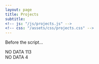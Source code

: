 ```yaml
---
layout: page
title: Projects
subtitle: 
<!-- js: "/js/projects.js" -->
<!-- css: "/assets/css/projects.css" -->
---
```


<p>Before the script...</p>

<style>
table {
  border-collapse: collapse;
  width: 100%;
  height:200px;
  background-color: #111111; 
  color:#111111;
}

th, tr, td {
  padding: 0px;
  text-align: center;
  border-bottom: 1px solid #ddd;
  max-width: 55px;
  height:100%;
  background-color: #111111; 
  
}


/*text {
  padding: 0px;
  width: 100px;
  height:80px;
  border-bottom: 1px solid #ddd;
  text-align:center;  
  margin:0px 10px;
}*/

img {
  padding: 0px;
  width: 100px;
  height:80px;
  border-bottom: 1px solid #ddd;
  vertical-align:top; 
  margin:0px 10px;
  max-width: 900px;
  
}

tr:hover {background-color:'#111111';}
</style>

<script src="https://ajax.googleapis.com/ajax/libs/jquery/2.1.1/jquery.min.js"></script>

<div id="container">
  <div id="output">NO DATA 113</div>
  <div id="output2">NO DATA 4</div>
</div>

<script>
   
  function tableCreate(table_id,rows,cols){
    var body = document.body;
    tbl = document.createElement(table_id);
    for(var i = 0; i < rows; i++){
        var tr = tbl.insertRow();           
        for(var j = 0; j < cols; j++){            
            if(i == rows){   
            var td = tr.insertCell();               
                break;                
                
            } else {            
                var td = tr.insertCell();
                if(i == rows ){
                    td.setAttribute('rowSpan', '5');  
                    
                }
            }            
        }       
        
    }
    return tbl;
}
  
</script>


<script>

  function tableFillData(){
    var url = "https://danieltobon43.pythonanywhere.com/projects";     

    $.ajax({
      method: "GET",
      cache: false,
      url: url,
      dataType: "json",
      success: function(data) {

        var key=0
        var rows = 0;
        for(key in data.projects) {
          if(data.projects.hasOwnProperty(key)) {
            rows++;
          }
        }
        
        console.log(rows);     
        data = JSON.stringify([data.projects]);    
        data = JSON.parse(data);
        
        table = tableCreate("table",1,rows);
        
        var row = 0;
        var col = 0;    
        data.forEach(obj => {
          Object.entries(obj).forEach(([key, value]) => {
                      
            if (col == 0){
            
              var div1 = document.createElement("div");  
              var div2 = document.createElement("div"); 
              var div3 = document.createElement("div"); 
              var td = table.rows[row].cells[0];
              var img = document.createElement("img");             
              img.src = value.images;              
              img.onclick = function() {
                window.location.href = value.url;
              }
              div1.appendChild(img);
              div2.appendChild(document.createTextNode(value.name));
              div3.appendChild(document.createTextNode(value.description));
              td.appendChild(div1)
              td.appendChild(div2)
              td.appendChild(div3)
              col++;  
            
            }else{
              var div = document.createElement("div");   
              var td = table.rows[row].cells[1];
              var img = document.createElement("img");
              img.src = value.images;
              
              td.appendChild(document.createTextNode(value.name)); 
              
        
              td.appendChild(img);              
              td.appendChild(document.createTextNode(value.description));
              col=0;
              row++;        
            
            }         
          }); 
        }); 

      
        // document.body.appendChild(table);     
        document.getElementById('output').appendChild(table)
      },
      error: function(error) {
        //What do you want to do with the error?
        document.getElementById('output2').innerHTML = "error nene";
      },
    }); 

  }
  

 tableFillData(); 
</script>




